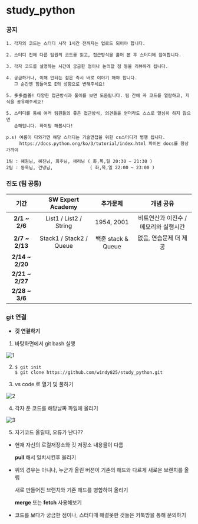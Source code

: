 # study_python



### 공지

```
1. 각자의 코드는 스터디 시작 1시간 전까지는 업로드 되어야 합니다.

2. 스터디 전에 다른 팀원의 코드를 읽고, 접근방식을 훑어 본 후 스터디에 참여합니다.

3. 각자 코드를 설명하는 시간에 궁금한 점이나 논의할 점 등을 리뷰하게 됩니다.

4. 궁금하거나, 이해 안되는 점은 즉시 바로 이야기 해야 합니다.
   그 순간엔 힘들어도 E의 성향으로 변해주세요!
   
5. 多多益善! 다양한 접근방식과 풀이를 보면 도움됩니다. 팀 간에 꼭 코드를 열람하고, 지식을 공유해주세요!
   
5. 스터디를 통해 여러 팀원들의 좋은 접근방식, 의견들을 얻더라도 스스로 열심히 하지 않으면
   손해입니다. 화이팅 해봅시다!
   
p.s) 여름이 다와가면 해당 스터디는 기술면접을 위한 cs스터디가 병행 됩니다.
     https://docs.python.org/ko/3/tutorial/index.html 파이썬 docs를 항상 가까이 
```

```
1팀 : 혜원님, 혜진님, 희주님, 채리님 ( 화,목,일 20:30 ~ 21:30 )
2팀 : 동욱님, 건녕님,              ( 화,목,일 22:00 ~ 23:00 )
```



### 진도 (팀 공통)

|    **기간**     |  **SW Expert Academy**  |    **추가문제**    |             **개념 공유**             |
| :-------------: | :---------------------: | :----------------: | :-----------------------------------: |
|  **2/1 ~ 2/6**  | List1 / List2 / String  |     1954, 2001     | 비트연산과 이진수 / 메모리와 실행시간 |
| **2/7 ~ 2/13**  | Stack1 / Stack2 / Queue | 백준 stack & Queue |        없음, 연습문제 더 제공         |
| **2/14 ~ 2/20** |                         |                    |                                       |
| **2/21 ~ 2/27** |                         |                    |                                       |
| **2/28 ~ 3/6**  |                         |                    |                                       |





### git 연결

- **깃 연결하기**

1. 바탕화면에서 git bash 실행

![1](https://user-images.githubusercontent.com/89068148/151975386-1ff7b054-d20d-4b3a-a2ad-9b5a8a626c0e.png)


2. 
   ```
   $ git init  
   $ git clone https://github.com/windy825/study_python.git
   ```



3. vs code 로 열기 및 풀하기

![2](https://user-images.githubusercontent.com/89068148/151975412-661a2e66-37ab-4e25-a14b-69b6537befd9.png)





4. 각자 푼 코드를 해당날짜 파일에 올리기

![3](https://user-images.githubusercontent.com/89068148/151975422-d45c54df-50e5-4c05-aeeb-25f43f615b25.png)




5.  자기코드 올릴때, 오류가 난다??

   - 현재 자신의 로컬저장소와 깃 저장소 내용물이 다름

     **pull** 해서 일치시킨후 올리기

   - 위의 경우는 아니나, 누군가 올린 버젼이 기존의 해드와 다르게 새로운 브랜치를 올림

     새로  만들어진 브랜치와 기존 해드를 병합하여 올리기 

     **merge**   또는    **fetch** 사용해보기





- 코드를 보다가 궁금한 점이나, 스터디때 해결못한 것들은 카톡방을 통해 문의하기
